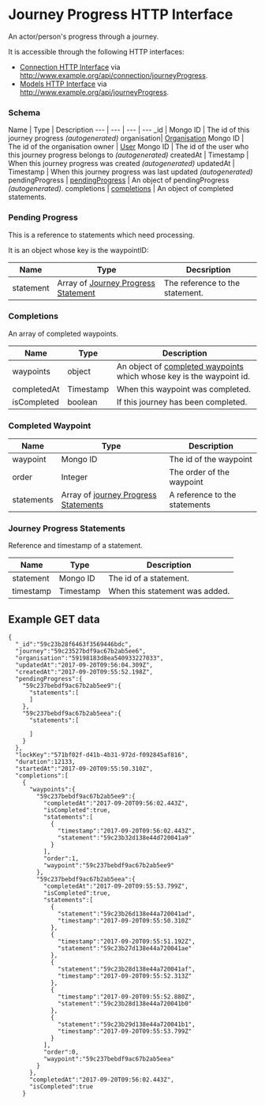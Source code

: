 ---
---

# Journey Progress HTTP Interface

An actor/person's progress through a journey.

It is accessible through the following HTTP interfaces:

- [Connection HTTP Interface](../http-connection) via http://www.example.org/api/connection/journeyProgress.
- [Models HTTP Interface](../http-models) via http://www.example.org/api/journeyProgress.

### Schema

Name | Type | Description
--- | --- | --- | ---
_id | Mongo ID | The id of this journey progress _(autogenerated)_
organisation| [Organisation](../http-organisations#schema) Mongo ID | The id of the organisation 
owner | [User](../http-users#schema) Mongo ID | The id of the user who this journey progress belongs to _(autogenerated)_
createdAt |  Timestamp | When this journey progress was created _(autogenerated)_
updatedAt |  Timestamp | When this journey progress was last updated _(autogenerated)_
pendingProgress | [pendingProgress](#pending-progress) | An object of pendingProgress _(autogenerated)_.
completions | [completions](#completions) | An object of completed statements.

### Pending Progress

This is a reference to statements which need processing.

It is an object whose key is the waypointID:

Name | Type | Decsription
--- | --- | ---
statement | Array of [Journey Progress Statement](#journey-progress-statement) | The reference to the statement.

### Completions

An array of completed waypoints.

Name | Type | Description
--- | --- | ---
waypoints | object | An object of [completed waypoints](#completed-waypoint) which whose key is the waypoint id.
completedAt | Timestamp | When this waypoint was completed.
isCompleted | boolean | If this journey has been completed. 


### Completed Waypoint

Name | Type | Description
--- | --- | ---
waypoint | Mongo ID | The id of the waypoint
order | Integer | The order of the waypoint
statements | Array of [journey Progress Statements](#journey-progress-statements) | A reference to the statements

### Journey Progress Statements

Reference and timestamp of a statement.

Name | Type | Description
--- | --- | ---
statement | Mongo ID | The id of a statement.
timestamp | Timestamp | When this statement was added.

## Example GET data

```
{  
  "_id":"59c23b28f6463f3569446bdc",
  "journey":"59c23527bdf9ac67b2ab5ee6",
  "organisation":"59198183d8ea540933227033",
  "updatedAt":"2017-09-20T09:56:04.309Z",
  "createdAt":"2017-09-20T09:55:52.198Z",
  "pendingProgress":{  
    "59c237bebdf9ac67b2ab5ee9":{  
      "statements":[
      ]
    },
    "59c237bebdf9ac67b2ab5eea":{  
      "statements":[  

      ]
    }
  },
  "lockKey":"571bf02f-d41b-4b31-972d-f092845af816",
  "duration":12133,
  "startedAt":"2017-09-20T09:55:50.310Z",
  "completions":[  
    {  
      "waypoints":{  
        "59c237bebdf9ac67b2ab5ee9":{  
          "completedAt":"2017-09-20T09:56:02.443Z",
          "isCompleted":true,
          "statements":[  
            {  
              "timestamp":"2017-09-20T09:56:02.443Z",
              "statement":"59c23b32d138e44d720041a9"
            }
          ],
          "order":1,
          "waypoint":"59c237bebdf9ac67b2ab5ee9"
        },
        "59c237bebdf9ac67b2ab5eea":{  
          "completedAt":"2017-09-20T09:55:53.799Z",
          "isCompleted":true,
          "statements":[  
            {  
              "statement":"59c23b26d138e44a720041ad",
              "timestamp":"2017-09-20T09:55:50.310Z"
            },
            {  
              "timestamp":"2017-09-20T09:55:51.192Z",
              "statement":"59c23b27d138e44a720041ae"
            },
            {  
              "statement":"59c23b28d138e44a720041af",
              "timestamp":"2017-09-20T09:55:52.313Z"
            },
            {  
              "timestamp":"2017-09-20T09:55:52.880Z",
              "statement":"59c23b28d138e44a720041b0"
            },
            {  
              "statement":"59c23b29d138e44a720041b1",
              "timestamp":"2017-09-20T09:55:53.799Z"
            }
          ],
          "order":0,
          "waypoint":"59c237bebdf9ac67b2ab5eea"
        }
      },
      "completedAt":"2017-09-20T09:56:02.443Z",
      "isCompleted":true
    }
```
